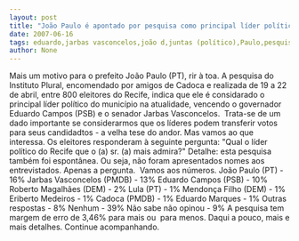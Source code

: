 ```yaml
---
layout: post
title: "João Paulo é apontado por pesquisa como principal líder político do Recife, batendo Jarbas e Eduardo"
date: 2007-06-16
tags: eduardo,jarbas vasconcelos,joão d,juntas (político),Paulo,pesquisa,Recife,Seguradora Líder
author: None
---
```

Mais um motivo para o prefeito Jo&atilde;o Paulo (PT), rir &agrave; toa. A pesquisa do Instituto Plural, encomendado por amigos de Cadoca e realizada de 19 a 22 de abril, entre 800 eleitores do Recife, indica que ele &eacute; considarado o principal l&iacute;der pol&iacute;tico do munic&iacute;pio na atualidade, vencendo o governador Eduardo Campos (PSB) e o senador Jarbas Vasconcelos.&nbsp; 
Trata-se de um dado importante se considerarmos que os l&iacute;deres podem transferir&nbsp;votos para seus candidadtos - a velha tese do andor. Mas vamos ao que interessa. Os eleitores responderam &agrave; seguinte pergunta: &quot;Qual o l&iacute;der pol&iacute;tico do Recife que o (a) sr. (a) mais admira?&quot; Detalhe: esta pesquisa tamb&eacute;m foi espont&acirc;nea. Ou seja, n&atilde;o foram apresentados nomes aos entrevistados. Apenas a pergunta.&nbsp;
Vamos aos n&uacute;meros.
Jo&atilde;o Paulo&nbsp;(PT) - 16%
Jarbas Vasconcelos (PMDB) - 13%
Eduardo Campos (PSB) - 10%
Roberto Magalh&atilde;es (DEM) - 2%
Lula (PT) - 1%
Mendon&ccedil;a Filho (DEM) - 1%
Eriberto Medeiros - 1%
Cadoca (PMDB) - 1%
Eduardo Marques - 1%
Outras respostas - 8%
Nenhum - 39%
N&atilde;o sabe n&atilde;o opinou - 9%
A pesquisa tem margem de erro de 3,46% para mais ou&nbsp; para menos.&nbsp;Daqui a pouco, mais e mais detalhes. Continue acompanhando. 